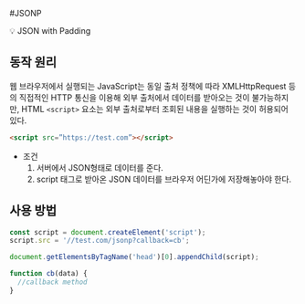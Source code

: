 #JSONP

<aside>
💡 JSON with Padding

</aside>

## 동작 원리

웹 브라우저에서 실행되는 JavaScript는 동일 출처 정책에 따라 XMLHttpRequest 등의 직접적인 HTTP 통신을 이용해 외부 출처에서 데이터를 받아오는 것이 불가능하지만, HTML `<script>` 요소는 외부 출처로부터 조회된 내용을 실행하는 것이 허용되어 있다.

```html
<script src=”https://test.com”></script>
```

- 조건
  1. 서버에서 JSON형태로 데이터를 준다.
  2. script 태그로 받아온 JSON 데이터를 브라우저 어딘가에 저장해놓아야 한다.

## 사용 방법

```jsx
const script = document.createElement('script');
script.src = '//test.com/jsonp?callback=cb';

document.getElementsByTagName('head')[0].appendChild(script);

function cb(data) {
  //callback method
}
```
